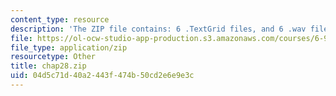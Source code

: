 ```yaml
---
content_type: resource
description: 'The ZIP file contains: 6 .TextGrid files, and 6 .wav files.'
file: https://ol-ocw-studio-app-production.s3.amazonaws.com/courses/6-911-transcribing-prosodic-structure-of-spoken-utterances-with-tobi-january-iap-2006/04d5c71d40a2443f474b50cd2e6e9e3c_chap28.zip
file_type: application/zip
resourcetype: Other
title: chap28.zip
uid: 04d5c71d-40a2-443f-474b-50cd2e6e9e3c
---
```

